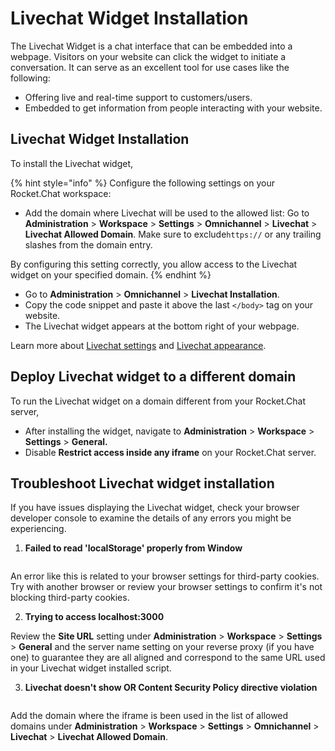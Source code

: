 # Livechat Widget Installation

The Livechat Widget is a chat interface that can be embedded into a webpage. Visitors on your website can click the widget to initiate a conversation. It can serve as an excellent tool for use cases like the following:

* Offering live and real-time support to customers/users.
* Embedded to get information from people interacting with your website.

## Livechat Widget Installation

To install the Livechat widget,

{% hint style="info" %}
Configure the following settings on your Rocket.Chat workspace:

* Add the domain where Livechat will be used to the allowed list: Go to **Administration** > **Workspace** > **Settings** > **Omnichannel** > **Livechat** > **Livechat Allowed Domain**. Make sure to exclude`https://` or any trailing slashes from the domain entry.

By configuring this setting correctly, you allow access to the Livechat widget on your specified domain.
{% endhint %}

* Go to **Administration** > **Omnichannel** > **Livechat Installation**.
* Copy the code snippet and paste it above the last `</body>` tag on your website.
* The Livechat widget appears at the bottom right of your webpage.

Learn more about [Livechat settings](omnichannel-admins-guide/#live-chat) and [Livechat appearance](livechat-widget-appearance.md).

## Deploy Livechat widget to a different domain

To run the Livechat widget on a domain different from your Rocket.Chat server, &#x20;

* After installing the widget, navigate to **Administration** > **Workspace** > **Settings** > **General.**
* Disable **Restrict access inside any iframe** on your Rocket.Chat server.

## Troubleshoot Livechat widget installation

If you have issues displaying the Livechat widget, check your browser developer console to examine the details of any errors you might be experiencing.

1. **Failed to read 'localStorage' properly from Window**

<figure><img src="../../.gitbook/assets/Clipboard - May 12, 2022 4_21 PM.png" alt=""><figcaption></figcaption></figure>

An error like this is related to your browser settings for third-party cookies. Try with another browser or review your browser settings to confirm it's not blocking third-party cookies.

2. **Trying to access localhost:3000**

Review the **Site URL** setting under **Administration** > **Workspace** > **Settings** > **General** and the server name setting on your reverse proxy (if you have one) to guarantee they are all aligned and correspond to the same URL used in your Livechat widget installed script.

3. **Livechat doesn't show OR Content Security Policy directive violation**

<figure><img src="../../.gitbook/assets/image (4).png" alt=""><figcaption></figcaption></figure>

Add the domain where the iframe is been used in the list of allowed domains under  **Administration** > **Workspace** > **Settings** > **Omnichannel** > **Livechat** > **Livechat Allowed Domain**.
